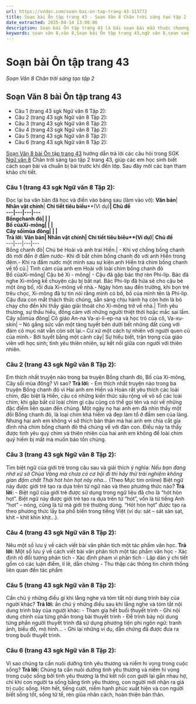 ```yaml
---
url: https://vndoc.com/soan-bai-on-tap-trang-43-313772
title: Soạn bài Ôn tập trang 43 - Soạn Văn 8 Chân trời sáng tạo tập 2 - VnDoc.com
date_extracted: 2025-04-14 13:00:06
description: Soạn bài Ôn tập trang 43 là bài soạn bài mẫu thuộc chương trình Ngữ văn lớp 8 Chân trời sáng tạo, học kì 2. Mời các bạn cùng tham khảo bài soạn để chuẩn bị cho bài học sắp tới của mình.
keywords: soạn văn 8,văn 8,Soạn bài Ôn tập trang 43,ngữ văn 8,soan van 8,soạn văn lớp 8,giải văn 8,soạn văn 8 tập 2,soạn văn 8 Ôn tập trang 43,soạn Ôn tập trang 43,soạn văn 8 chân trời sáng tạo,văn 8 chân trời sáng tạo,ngữ văn 8 chân trời sáng tạo,Ôn tập trang 43,soạn bài Ôn tập trang 43 ngữ văn 8 ctst,soạn văn 8 ctst,ngữ văn 8 chân trời sáng tạo tập 2 trang 43,ôn tập trang 43 ngữ văn 8
---
```


# Soạn bài Ôn tập trang 43
 _Soạn Văn 8 Chân trời sáng tạo tập 2_
## Soạn Văn 8 bài Ôn tập trang 43
  * Câu 1 \(trang 43 sgk Ngữ văn 8 Tập 2\): 
  * Câu 2 \(trang 43 sgk Ngữ văn 8 Tập 2\): 
  * Câu 3 \(trang 43 sgk Ngữ văn 8 Tập 2\): 
  * Câu 4 \(trang 43 sgk Ngữ văn 8 Tập 2\):
  * Câu 5 \(trang 43 sgk Ngữ văn 8 Tập 2\): 
  * Câu 6 \(trang 43 sgk Ngữ văn 8 Tập 2\):

[Soạn Văn 8 bài Ôn tập trang 43](<https://vndoc.com/soan-bai-on-tap-trang-43-313772>) hướng dẫn trả lời các câu hỏi trong SGK [Ngữ văn 8](<https://vndoc.com/ngu-van-lop8>) Chân trời sáng tạo tập 2 trang 43, giúp các em học sinh biết cách soạn bài và chuẩn bị bài trước khi đến lớp. Sau đây mời các bạn tham khảo chi tiết.
### **Câu 1 \(trang 43 sgk Ngữ văn 8 Tập 2\):**
Đọc lại ba văn bản đã học và điền vào bảng sau \(làm vào vở\):
**Văn bản**| **Nhân vật chính**| **Chi tiết tiêu biểu****\(Ví dụ\)**| **Chủ đề**  
---|---|---|---  
Bồngchanh đỏ| | |   
Bố củaXi-mông| | |   
Cây sồimùa đông| | |   
**Trả lời:**
**Văn bản**| **Nhân vật chính**| **Chi tiết tiêu biểu****\(Ví dụ\)**| **Chủ đề**  
---|---|---|---  
Bồng chanh đỏ| Chú bé Hoài và anh trai Hiền.| \- Khi vợ chồng bồng chanh đỏ mới đến ở đầm nước\- Khi đi bắt chim bồng chanh đỏ với anh Hiền trong đêm.\- Khi ra đầm nước một mình sau sự kiện anh Hiền trả chim bồng chanh về tổ cũ.| Tình cảm của anh em Hoài với loài chim bồng chanh đỏ  
Bố củaXi-mông| Cậu bé Xi - mông| \- Cậu đã gặp bác thợ rèn Phi-líp. Bác đã nghe Xi-mông kể chuyện cậu bị bắt nạt. Bác Phi-líp đã hứa sẽ cho cậu bé một ông bố, rồi đưa Xi-mông về nhà.\- Ngày hôm sau đến trường, khi bọn trẻ trêu chọc, Xi-mông đã tự tin nói rằng mình có bố, bố của mình tên là Phi-líp. Cậu đưa con mắt thách thức chúng, sẵn sàng chịu hành hạ còn hơn là bỏ chạy cho đến khi thầy giáo giải thoát cho Xi-mông trở về nhà.| Tình yêu thương, sự thấu hiểu, đồng cảm với những người thiệt thời hoặc mắc sai lầm.  
Cây sồimùa đông| Cô giáo An-na Va-xi-li-ep-na và học trò của cô, Va-xu-skin| – Nó gắng sức vần một tảng tuyết bên dưới bết những đất cùng với đám cỏ mục nát vẫn còn sót lại.– Cư xử một cách tự nhiên với người quen cũ của mình.\- Bới tuyết bằng một cành cây| Sự hiểu biết, trận trọng của giáo viên với học sinh; tình yêu thiên nhiên, sự kết nối giữa con người với thiên nhiên.  
### **Câu 2 \(trang 43 sgk Ngữ văn 8 Tập 2\):**
Em thích nhất truyện nào trong ba truyện Bồng chanh đỏ, Bố của Xi-mông, Cây sồi mùa đông? Vì sao?
**Trả lời:**
\- Em thích nhất truyện nào trong ba truyện Bồng chanh đỏ vì Hai anh em Hiền và Hoàn rất yêu thích các loài chim, đặc biệt là Hiền, cậu có những kiến thức sâu rộng về vô số các loài chim, khi gặp bất cứ loài chim gì cậu cũng có thể gọi tên và nói về những đặc điểm liên quan đến chúng. Một ngày nọ hai anh em đã nhìn thấy một đôi Bồng chanh đỏ, là loại chim khá hiếm và đẹp làm tổ ở đầm sen của làng. Nhưng hai anh em không vì sở thích bản thân mà hai anh em chia cắt gia đình nhà chim bồng chanh đỏ thả chúng về với đàn con. Điều này ta thấy được tình yêu quý chim và thiên nhiên của hai anh em không để loài chim quý hiếm bị mất mà muốn bảo tồn chúng.
### **Câu 3 \(trang 43 sgk Ngữ văn 8 Tập 2\):**
Tìm biệt ngữ của giới trẻ trong câu sau và giải thích ý nghĩa:
_Nếu bạn đang nhớ xứ sở Chùa Vàng mà chưa có cơ hội đi thì hãy thử trải nghiệm không gian đậm chất Thái hót hòn họt này nha..._
\(Theo Mực tím online\)
Biệt ngữ này được giới trẻ tạo ra dựa trên từ ngữ nào và theo phương thức nào?
**Trả lời:**
\- Biệt ngữ của giới trẻ được sử dụng trong ngữ liệu đã cho là “hót hòn họt”. Biệt ngữ này được giới trẻ tạo ra dựa trên từ “hót”, vốn là từ tiếng Anh “hot” – nóng, cũng là từ mà giới trẻ thường dùng. “Hót hòn họt” được tạo ra theo phương thức lấy ba phổ biến trong tiếng Việt \(ví dụ: sát – sát sàn sạt, khít – khít khìn khịt...\).
### **Câu 4 \(trang 43 sgk Ngữ văn 8 Tập 2\):**
Nêu một số lưu ý về cách viết bài văn phân tích một tác phẩm văn học.
**Trả lời:**
Một số lưu ý về cách viết bài văn phân tích một tác phẩm văn học
\- Xác định rõ đối tượng phân tích
\- Xác định phạm vi phân tích
\- Lập dàn ý chi tiết gồm có các luận điểm, lí lẽ, dẫn chứng
\- Thu thập các thông tin chính thống liên quan đến tác phẩm
### **Câu 5 \(trang 43 sgk Ngữ văn 8 Tập 2\):**
Cần chú ý những điều gì khi lắng nghe và tóm tắt nội dung trình bày của người khác?
**Trả lời:**
ần chú ý những điều sau khi lắng nghe và tóm tắt nội dung trình bày của người khác:
\- Tham gia hết buổi thuyết trình
\- Ghi nội dung chính của từng phần trong bài thuyết trình
\- Để trình bày nội dung từng phần người thuyết trình đã sử dụng phương tiện phi ngôn ngữ: tranh ảnh, biểu đồ, mô hình…
\- Ghi lại những ví dụ, dẫn chứng đã được đưa ra trong buổi thuyết trình.
### **Câu 6 \(trang 43 sgk Ngữ văn 8 Tập 2\):**
Vì sao chúng ta cần nuôi dưỡng tình yêu thương và niềm hi vọng trong cuộc sống?
**Trả lời:**
Chúng ta cần nuôi dưỡng tình yêu thương và niềm hi vọng trong cuộc sống bởi tình yêu thương là thứ kết nối con gười lại gần nhau hợ, chỉ khi con người ta sống bằng tình yêu thương, con người mới nhận ra giá trị cuộc sống. Hơn hết, tiếng cười, niềm hạnh phúc xuất hiện và con người biết sống tốt, sống tử tế, rèn giũa nhân cách, hoàn thiện bản thân.
